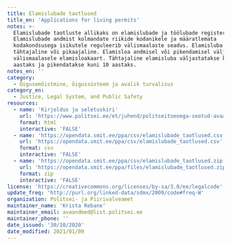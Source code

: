 ```yaml
---
title: Elamislubade taotlused
title_en: 'Applications for living permits'
notes: >-
  Elamislubade taotluste allikaks on elamislubade ja töölubade register.
  Elamislubade andmist kolmandate riikide kodanikele ja määratlemata
  kodakondsusega isikutele reguleerib välismaalaste seadus. Elamisluba võib olla
  tähtajaline või pikaajaline. Elamisloa andmisel või pikendamisel väljastatakse
  välismaalasele elamisloakaart. Tähtajaline elamisluba väljastatakse kuni 5
  aastaks ja pikendatakse kuni 10 aastaks.
notes_en: ''
category:
  - Õigusemõistmine, õigussüsteem ja avalik turvalisus
category_en:
  - Justice, Legal System, and Public Safety
resources:
  - name: 'Kirjeldus ja seletuskiri'
    url: 'https://www.politsei.ee/et/juhend/politseitoeoega-seotud-avaandmed/elamislubade-taotlused'
    format: html
    interactive: 'FALSE'
  - name: 'https://opendata.smit.ee/ppa/csv/elamislubade_taotlused.csv'
    url: 'https://opendata.smit.ee/ppa/csv/elamislubade_taotlused.csv'
    format: csv
    interactive: 'FALSE'
  - name: 'https://opendata.smit.ee/ppa/csv/elamislubade_taotlused.zip'
    url: 'https://opendata.smit.ee/ppa/files/elamislubade_taotlused.zip'
    format: zip
    interactive: 'FALSE'
license: 'https://creativecommons.org/licenses/by-sa/3.0/ee/legalcode'
update_freq: 'http://purl.org/linked-data/sdmx/2009/code#freq-W'
organization: Politsei- ja Piirivalveamet
maintainer_name: 'Krista Rebane'
maintainer_email: avaandmed@list.politsei.ee
maintainer_phone: ''
date_issued: '30/10/2020'
date_modified: 2021/01/09
---
```

